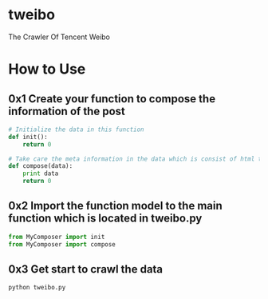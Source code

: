 # tweibo
The Crawler Of Tencent Weibo

# How to Use
## 0x1 Create your function to compose the information of the post
```python
# Initialize the data in this function
def init():
    return 0

# Take care the meta information in the data which is consist of html tag in raw
def compose(data):
    print data
    return 0
```

## 0x2 Import the function model to the main function which is located in **tweibo.py**
```python
from MyComposer import init
from MyComposer import compose
```

## 0x3 Get start to crawl the data
```
python tweibo.py
```
